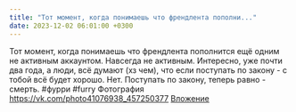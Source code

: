 ```yaml
---
title: "Тот момент, когда понимаешь что френдлента пополни..."
date: 2023-12-02 06:01:00 +0300
---
```


Тот момент, когда понимаешь что френдлента пополнится ещё одним не активным аккаунтом. Навсегда не активным.
Интересно, уже почти два года, а люди, всё думают (хз чем), что если поступать по закону - с тобой всё будет хорошо.
Нет. Поступать по закону, теперь равно - смерть.
#фурри #furry
Фотография
<a class="vk-attach" href="https://vk.com/photo41076938_457250377">https://vk.com/photo41076938_457250377</a>
<a class="vk-attach" href="https://vk.com/photo41076938_457250377">Вложение</a>
